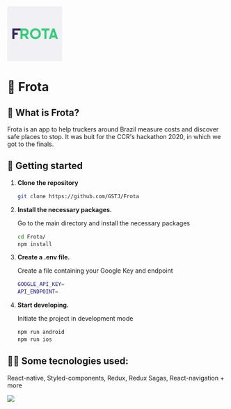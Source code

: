 <img src="https://raw.githubusercontent.com/GSTJ/Frota/master/Splashscreen.png" width="25%">

# 🚚 Frota

## 🙋‍ What is Frota?

Frota is an app to help truckers around Brazil measure costs and discover safe places to stop. It was buit for the CCR's hackathon 2020, in which we got to the finals.

## 🚀 Getting started

1.  **Clone the repository**

    ```sh
    git clone https://github.com/GSTJ/Frota
    ```

2.  **Install the necessary packages.**

    Go to the main directory and install the necessary packages

    ```sh
    cd Frota/
    npm install
    ```

3.  **Create a .env file.**

    Create a file containing your Google Key and endpoint

    ```sh
    GOOGLE_API_KEY=
    API_ENDPOINT=
    ```

4.  **Start developing.**

    Initiate the project in development mode

    ```sh
    npm run android
    npm run ios
    ```

## 👨‍🔬 Some tecnologies used:

React-native, Styled-components, Redux, Redux Sagas, React-navigation + more

<a href="https://docs.google.com/document/d/1o5IqF2krymfnaoaaqMAUXTlq-gxIPBPz8UrZ02b4rio/edit?usp=sharing">
<img src="https://github.com/steverichey/google-play-badge-svg/blob/master/img/pt-br_get.svg" width="20%">
</a>
